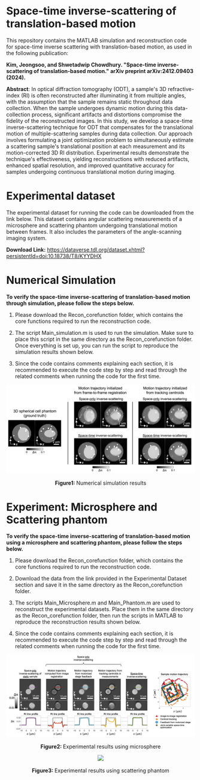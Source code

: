 # Space-time inverse-scattering of translation-based motion

This repository contains the MATLAB simulation and reconstruction code for space-time inverse scattering with translation-based motion, as used in the following publication:

**Kim, Jeongsoo, and Shwetadwip Chowdhury. "Space-time inverse-scattering of translation-based motion." arXiv preprint arXiv:2412.09403 (2024).**

**Abstract**:
In optical diffraction tomography (ODT), a sample's 3D refractive-index (RI) is often reconstructed after illuminating it from multiple angles, with the assumption that the sample remains static throughout data collection. When the sample undergoes dynamic motion during this data-collection process, significant artifacts and distortions compromise the fidelity of the reconstructed images. In this study, we develop a space-time inverse-scattering technique for ODT that compensates for the translational motion of multiple-scattering samples during data collection. Our approach involves formulating a joint optimization problem to simultaneously estimate a scattering sample's translational position at each measurement and its motion-corrected 3D RI distribution. Experimental results demonstrate the technique's effectiveness, yielding reconstructions with reduced artifacts, enhanced spatial resolution, and improved quantitative accuracy for samples undergoing continuous translational motion during imaging.

# Experimental dataset

The experimental dataset for running the code can be downloaded from the link below. This dataset contains angular scattering measurements of a microsphere and scattering phantom undergoing translational motion between frames. It also includes the parameters of the angle-scanning imaging system.

**Download Link:** https://dataverse.tdl.org/dataset.xhtml?persistentId=doi:10.18738/T8/KYYDHX

# Numerical Simulation

**To verify the space-time inverse-scattering of translation-based motion through simulation, please follow the steps below.**

1. Please download the Recon_corefunction folder, which contains the core functions required to run the reconstruction code.

2. The script Main_simulation.m is used to run the simulation. Make sure to place this script in the same directory as the Recon_corefunction folder. Once everything is set up, you can run the script to reproduce the simulation results shown below.

3. Since the code contains comments explaining each section, it is recommended to execute the code step by step and read through the related comments when running the code for the first time.

<p align="center">
<img src="ImageFolder/Simulation_result.jpg" width="700"/>
  
</p>

<p align="center">
<strong> Figure1: </strong> Numerical simulation results 
</p>


# Experiment: Microsphere and Scattering phantom

**To verify the space-time inverse-scattering of translation-based motion using a microsphere and scattering phantom, please follow the steps below.**

1. Please download the Recon_corefunction folder, which contains the core functions required to run the reconstruction code.

2. Download the data from the link provided in the Experimental Dataset section and save it in the same directory as the Recon_corefunction folder.

3. The scripts Main_Microsphere.m and Main_Phantom.m are used to reconstruct the experimental datasets. Place them in the same directory as the Recon_corefunction folder, then run the scripts in MATLAB to reproduce the reconstruction results shown below.

4. Since the code contains comments explaining each section, it is recommended to execute the code step by step and read through the related comments when running the code for the first time.

<p align="center">
<img src="ImageFolder/Microsphere_result.jpg" width="700"/>
</p>

<p align="center">
<strong> Figure2: </strong> Experimental results using microsphere 
</p>

<p align="center">
<img src="ImageFolder/Phantom_result.jpg" width="700"/>
  
</p>
<p align="center">
<strong> Figure3: </strong> Experimental results using scattering phantom
</p>
